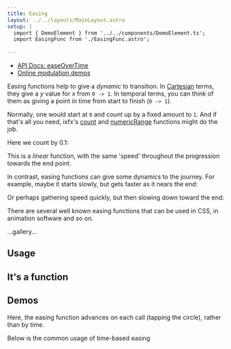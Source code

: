 ```yaml
---
title: Easing
layout: ../../layouts/MainLayout.astro
setup: |
  import { DemoElement } from '../../components/DemoElement.ts';
  import EasingFunc from './EasingFunc.astro';
  
---
```


* [API Docs: easeOverTime](https://clinth.github.io/ixfx/modules/Modulation.html#easeOverTime)
* [Online modulation demos](https://clinth.github.io/ixfx-demos/modulation/)

Easing functions help to give a *dynamic* to transition. In [Cartesian](../geometry/units.md#cartesian) terms, they give a _y_ value for _x_ from `0 -> 1`. In temporal terms, you can think of them as giving a point in time from start to finish (`0 -> 1`).

Normally, one would start at `0` and count up by a fixed amount to `1`. And if that's all you need, ixfx's [count](../data/generator#count) and [numericRange](../data/generator#numericRange) functions might do the job.

Here we count by 0.1:

<div data-easing=true id="demo0" fn="x"></div>

This is a _linear_ function, with the same 'speed' throughout the progression towards the end point.

In contrast, easing functions can give some dynamics to the journey. For example, maybe it starts slowly, but gets faster as it nears the end:

<div data-easing=true id="demo1" title="easeInCubic" easing="easeInCubic"></div>

Or perhaps gathering speed quickly, but then slowing down toward the end:

<div data-easing=true id="demo1" title="easeOutCubic" easing="easeOutCubic"></div>

There are several well known easing functions that can be used in CSS, in animation software and so on.


...gallery...

## Usage

## It's a function



## Demos

Here, the easing function advances on each call (tapping the circle), rather than by time.

<demo-element title="Discrete easing" src="/modulation/easing-tick/" />

Below is the common usage of time-based easing

<demo-element title="Timer easing" src="/modulation/easing-timer/" />


<EasingFunc />